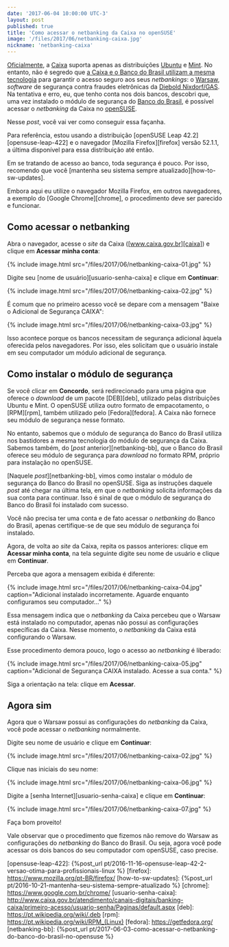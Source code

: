 ```yaml
---
date: '2017-06-04 10:00:00 UTC-3'
layout: post
published: true
title: 'Como acessar o netbanking da Caixa no openSUSE'
image: '/files/2017/06/netbanking-caixa.jpg'
nickname: 'netbanking-caixa'
---
```


[Oficialmente][caixa-faq-netbanking], a [Caixa][caixa] suporta apenas as distribuições [Ubuntu][ubuntu] e [Mint][mint]. No entanto, não é segredo que [a Caixa e o Banco do Brasil utilizam a mesma tecnologia][diagnostico-warsaw] para garantir o acesso seguro aos seus *netbankings*: o [Warsaw][warsaw], *software* de segurança contra fraudes eletrônicas da [Diebold Nixdorf/GAS][dieboldnixdorf-gas]. Na tentativa e erro, eu, que tenho conta nos dois bancos, descobri que, uma vez instalado o módulo de segurança do [Banco do Brasil][bb], é possível acessar o *netbanking* da Caixa no [openSUSE][opensuse].

Nesse *post*, você vai ver como conseguir essa façanha.

Para referência, estou usando a distribuição [openSUSE Leap 42.2][opensuse-leap-422] e o navegador [Mozilla Firefox][firefox] versão 52.1.1, a última disponível para essa distribuição até então.

Em se tratando de acesso ao banco, toda segurança é pouco. Por isso, recomendo que você [mantenha seu sistema sempre atualizado][how-to-sw-updates].

Embora aqui eu utilize o navegador Mozilla Firefox, em outros navegadores, a exemplo do [Google Chrome][chrome], o procedimento deve ser parecido e funcionar.

## Como acessar o netbanking

Abra o navegador, acesse o *site* da Caixa ([www.caixa.gov.br][caixa]) e clique em **Acessar minha conta**:

{% include image.html src="/files/2017/06/netbanking-caixa-01.jpg" %}

Digite seu [nome de usuário][usuario-senha-caixa] e clique em **Continuar**:

{% include image.html src="/files/2017/06/netbanking-caixa-02.jpg" %}

É comum que no primeiro acesso você se depare com a mensagem "Baixe o Adicional de Segurança CAIXA":

{% include image.html src="/files/2017/06/netbanking-caixa-03.jpg" %}

Isso acontece porque os bancos necessitam de segurança adicional àquela oferecida pelos navegadores. Por isso, eles solicitam que o usuário instale em seu computador um módulo adicional de segurança.

## Como instalar o módulo de segurança

Se você clicar em **Concordo**, será redirecionado para uma página que oferece o *download* de um pacote [DEB][deb], utilizado pelas distribuições Ubuntu e Mint. O openSUSE utiliza outro formato de empacotamento, o [RPM][rpm], também utilizado pelo [Fedora][fedora]. A Caixa não fornece seu módulo de segurança nesse formato.

No entanto, sabemos que o módulo de segurança do Banco do Brasil utiliza nos bastidores a mesma tecnologia do módulo de segurança da Caixa. Sabemos também, do [*post* anterior][netbanking-bb], que o Banco do Brasil oferece seu módulo de segurança para *download* no formato RPM, próprio para instalação no openSUSE.

[Naquele *post*][netbanking-bb], vimos como instalar o módulo de segurança do Banco do Brasil no openSUSE. Siga as instruções daquele *post* até chegar na última tela, em que o *netbanking* solicita informações da sua conta para continuar. Isso é sinal de que o módulo de segurança do Banco do Brasil foi instalado com sucesso.

Você não precisa ter uma conta e de fato acessar o *netbanking* do Banco do Brasil, apenas certifique-se de que seu módulo de segurança foi instalado.

Agora, de volta ao *site* da Caixa, repita os passos anteriores: clique em **Acessar minha conta**, na tela seguinte digite seu nome de usuário e clique em **Continuar**.

Perceba que agora a mensagem exibida é diferente:

{% include image.html src="/files/2017/06/netbanking-caixa-04.jpg" caption="Adicional instalado incorretamente. Aguarde enquanto configuramos seu computador..." %}

Essa mensagem indica que o *netbanking* da Caixa percebeu que o Warsaw está instalado no computador, apenas não possui as configurações específicas da Caixa. Nesse momento, o *netbanking* da Caixa está configurando o Warsaw.

Esse procedimento demora pouco, logo o acesso ao *netbanking* é liberado:

{% include image.html src="/files/2017/06/netbanking-caixa-05.jpg" caption="Adicional de Segurança CAIXA instalado. Acesse a sua conta." %}

Siga a orientação na tela: clique em **Acessar**.

## Agora sim

Agora que o Warsaw possui as configurações do *netbanking* da Caixa, você pode acessar o *netbanking* normalmente.

Digite seu nome de usuário e clique em **Continuar**:

{% include image.html src="/files/2017/06/netbanking-caixa-02.jpg" %}

Clique nas iniciais do seu nome:

{% include image.html src="/files/2017/06/netbanking-caixa-06.jpg" %}

Digite a [senha Internet][usuario-senha-caixa] e clique em **Continuar**:

{% include image.html src="/files/2017/06/netbanking-caixa-07.jpg" %}

Faça bom proveito!

Vale observar que o procedimento que fizemos não remove do Warsaw as configurações do *netbanking* do Banco do Brasil. Ou seja, agora você pode acessar os dois bancos do seu computador com openSUSE, caso precise.

[caixa-faq-netbanking]: http://www.caixa.gov.br/atendimento/internet-banking/perguntas-frequentes/Paginas/default.aspx
[caixa]:                http://www.caixa.gov.br/
[ubuntu]:               https://www.ubuntu.com/
[mint]:                 https://linuxmint.com/
[diagnostico-warsaw]:   http://www.dieboldnixdorf.com.br/warsaw
[warsaw]:               http://www.dieboldnixdorf.com.br/gas-antifraude
[dieboldnixdorf-gas]:   http://www.dieboldnixdorf.com.br/
[bb]:                   http://www.bb.com.br/
[opensuse]:             https://www.opensuse.org/
[opensuse-leap-422]:    {%post_url pt/2016-11-16-opensuse-leap-42-2-versao-otima-para-profissionais-linux %}
[firefox]:              https://www.mozilla.org/pt-BR/firefox/
[how-to-sw-updates]:    {%post_url pt/2016-10-21-mantenha-seu-sistema-sempre-atualizado %}
[chrome]:               https://www.google.com.br/chrome/
[usuario-senha-caixa]:  http://www.caixa.gov.br/atendimento/canais-digitais/banking-caixa/primeiro-acesso/usuario-senha/Paginas/default.aspx
[deb]:                  https://pt.wikipedia.org/wiki/.deb
[rpm]:                  https://pt.wikipedia.org/wiki/RPM_(Linux)
[fedora]:               https://getfedora.org/
[netbanking-bb]:        {%post_url pt/2017-06-03-como-acessar-o-netbanking-do-banco-do-brasil-no-opensuse %}
